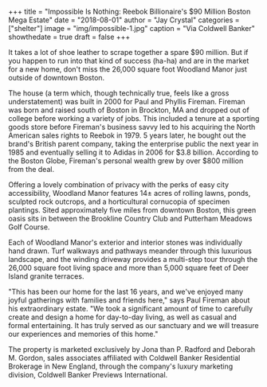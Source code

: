 +++
title = "Impossible Is Nothing: Reebok Billionaire's $90 Million Boston Mega Estate"
date = "2018-08-01"
author = "Jay Crystal"
categories = ["shelter"]
image = "img/impossible-1.jpg"
caption = "Via Coldwell Banker"
showthedate = true
draft = false
+++

It takes a lot of shoe leather to scrape together a spare $90 million. But if you happen to run into that kind of success (ha-ha) and are in the market for a new home, don't miss the 26,000 square foot Woodland Manor just outside of downtown Boston.

The house (a term which, though technically true, feels like a gross understatement) was built in 2000 for Paul and Phyllis Fireman. Fireman was born and raised south of Boston in Brockton, MA and dropped out of college before working a variety of jobs. This included a tenure at a sporting goods store before Fireman's business savvy led to his acquiring the North American sales rights to Reebok in 1979. 5 years later, he bought out the brand's British parent company, taking the enterprise public the next year in 1985 and eventually selling it to Adidas in 2006 for $3.8 billion. According to the Boston Globe, Fireman's personal wealth grew by over $800 million from the deal.

Offering a lovely combination of privacy with the perks of easy city accessibility, Woodland Manor features 14± acres of rolling lawns, ponds, sculpted rock outcrops, and a horticultural cornucopia of specimen plantings. Sited approximately five miles from downtown Boston, this green oasis sits in between the Brookline Country Club and Putterham Meadows Golf Course.

Each of Woodland Manor's exterior and interior stones was individually hand drawn. Turf walkways and pathways meander through this luxurious landscape, and the winding driveway provides a multi-step tour through the 26,000 square foot living space and more than 5,000 square feet of Deer Island granite terraces.

"This has been our home for the last 16 years, and we've enjoyed many joyful gatherings with families and friends here," says Paul Fireman about his extraordinary estate. "We took a significant amount of time to carefully create and design a home for day-to-day living, as well as casual and formal entertaining. It has truly served as our sanctuary and we will treasure our experiences and memories of this home."

The property is marketed exclusively by Jona than P. Radford and Deborah M. Gordon, sales associates affiliated with Coldwell Banker Residential Brokerage in New England, through the company's luxury marketing division, Coldwell Banker Previews International.
